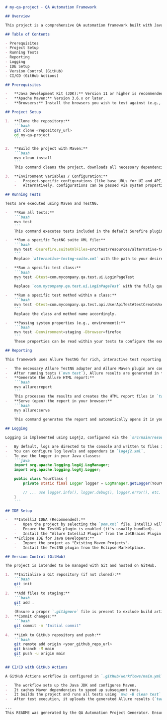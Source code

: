 ```markdown
# my-qa-project - QA Automation Framework

## Overview

This project is a comprehensive QA automation framework built with Java and Selenium. It's designed to automate both UI functional tests using Selenium WebDriver and REST API tests. Key features include robust reporting with Allure, detailed logging using Log4j2, and efficient test execution via Maven and TestNG. This framework provides a solid foundation for building scalable and maintainable automated test suites.

## Table of Contents

- Prerequisites
- Project Setup
- Running Tests
- Reporting
- Logging
- IDE Setup
- Version Control (GitHub)
- CI/CD (GitHub Actions)

## Prerequisites

-   **Java Development Kit (JDK):** Version 11 or higher is recommended.
-   **Apache Maven:** Version 3.6.x or later.
-   **Browsers:** Install the browsers you wish to test against (e.g., Chrome, Firefox, Edge). The project utilizes `WebDriverManager` to automatically handle downloading and managing WebDriver executables, so manual download is usually not required.

## Project Setup

1.  **Clone the repository:**
    ```bash
    git clone <repository_url>
    cd my-qa-project
    ```

2.  **Build the project with Maven:**
    ```bash
    mvn clean install
    ```
    This command cleans the project, downloads all necessary dependencies (including Selenium, TestNG, RestAssured, Allure adapters, Log4j2), compiles the source code, and packages the project. By default, Maven's Surefire plugin might be configured to run tests during the `install` phase; check the `pom.xml` configuration.

3.  **Environment Variables / Configuration:**
    -   Project-specific configurations (like base URLs for UI and API, credentials, browser type, etc.) are typically managed via a properties file, e.g., `src/test/resources/config.properties`. Update this file with your environment details.
    -   Alternatively, configurations can be passed via system properties when running tests (see "Running Tests" section).

## Running Tests

Tests are executed using Maven and TestNG.

-   **Run all tests:**
    ```bash
    mvn test
    ```
    This command executes tests included in the default Surefire plugin configuration in `pom.xml`, which typically points to `src/test/resources/testng.xml`.

-   **Run a specific TestNG suite XML file:**
    ```bash
    mvn test -Dsurefire.suiteXmlFiles=src/test/resources/alternative-testng-suite.xml
    ```
    Replace `alternative-testng-suite.xml` with the path to your desired TestNG XML file. The `testng.xml` file in `src/test/resources` is usually the primary suite definition.

-   **Run a specific test class:**
    ```bash
    mvn test -Dtest=com.mycompany.qa.test.ui.LoginPageTest
    ```
    Replace `com.mycompany.qa.test.ui.LoginPageTest` with the fully qualified name of the test class you want to run.

-   **Run a specific test method within a class:**
    ```bash
    mvn test -Dtest=com.mycompany.qa.test.api.UserApiTest#testCreateUser
    ```
    Replace the class and method name accordingly.

-   **Passing system properties (e.g., environment):**
    ```bash
    mvn test -Denvironment=staging -Dbrowser=firefox
    ```
    These properties can be read within your tests to configure the execution environment or browser.

## Reporting

This framework uses Allure TestNG for rich, interactive test reporting.

-   The necessary Allure TestNG adapter and Allure Maven plugin are configured in the project's `pom.xml`.
-   After running tests (`mvn test`), Allure results are generated in the `target/allure-results/` directory.
-   **Generate the Allure HTML report:**
    ```bash
    mvn allure:report
    ```
    This processes the results and creates the HTML report files in `target/site/allure-maven/`.
-   **Serve (open) the report in your browser:**
    ```bash
    mvn allure:serve
    ```
    This command generates the report and automatically opens it in your default web browser, running a small web server.

## Logging

Logging is implemented using Log4j2, configured via the `src/main/resources/log4j2.xml` file.

-   By default, logs are directed to the console and written to files in the `logs/` directory (`app.log` for general logs and `error.log` for errors).
-   You can configure log levels and appenders in `log4j2.xml`.
-   To use the logger in your Java classes:
    ```java
    import org.apache.logging.log4j.LogManager;
    import org.apache.logging.log4j.Logger;

    public class YourClass {
        private static final Logger logger = LogManager.getLogger(YourClass.class);

        // ... use logger.info(), logger.debug(), logger.error(), etc.
    }
    ```

## IDE Setup

-   **IntelliJ IDEA (Recommended):**
    -   Open the project by selecting the `pom.xml` file. IntelliJ will recognize it as a Maven project and import dependencies.
    -   Ensure the TestNG plugin is enabled (it's usually bundled).
    -   Install the "Allure IntelliJ Plugin" from the JetBrains Plugin Marketplace for convenient viewing of Allure reports directly within the IDE.
-   **Eclipse IDE for Java Developers:**
    -   Import the project as "Existing Maven Projects".
    -   Install the TestNG plugin from the Eclipse Marketplace.

## Version Control (GitHub)

The project is intended to be managed with Git and hosted on GitHub.

1.  **Initialize a Git repository (if not cloned):**
    ```bash
    git init
    ```
2.  **Add files to staging:**
    ```bash
    git add .
    ```
    (Ensure a proper `.gitignore` file is present to exclude build artifacts, logs, IDE files, etc.)
3.  **Commit changes:**
    ```bash
    git commit -m "Initial commit"
    ```
4.  **Link to GitHub repository and push:**
    ```bash
    git remote add origin <your_github_repo_url>
    git branch -M main
    git push -u origin main
    ```

## CI/CD with GitHub Actions

A GitHub Actions workflow is configured in `.github/workflows/main.yml`. This workflow automates the build and test process on pushes or pull requests.

-   The workflow sets up the Java JDK and configures Maven.
-   It caches Maven dependencies to speed up subsequent runs.
-   It builds the project and runs all tests using `mvn -B clean test` (the `-B` flag is for batch mode, non-interactive).
-   After test execution, it uploads the generated Allure results (`target/allure-results`) as a workflow artifact. You can then use another job or download the artifact and generate the report locally using `mvn allure:serve`.

---
This README was generated by the QA Automation Project Generator. Ensure all paths and commands are verified and updated to match your specific project implementation.
```